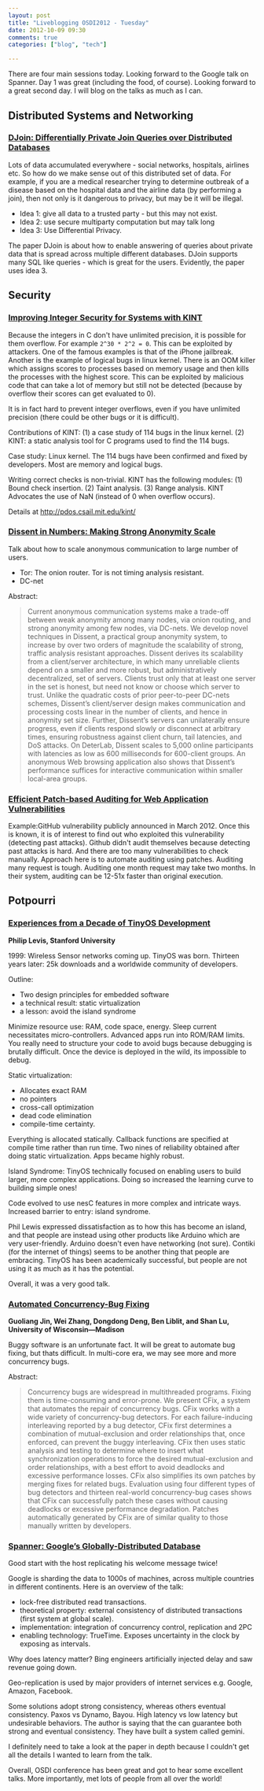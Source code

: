 ```yaml
---
layout: post
title: "Liveblogging OSDI2012 - Tuesday"
date: 2012-10-09 09:30
comments: true
categories: ["blog", "tech"]

---
```

There are four main sessions today. Looking forward to the Google talk on Spanner. Day 1 was great (including the food, of course). Looking forward to a great second day. I will blog on the talks as much as I can.

<!--more-->

## Distributed Systems and Networking
### [DJoin: Differentially Private Join Queries over Distributed Databases](https://www.usenix.org/conference/osdi12/djoin-differentially-private-join-queries-over-distributed-databases)

Lots of data accumulated everywhere - social networks, hospitals, airlines etc. So how do we make sense out of this distributed set of data. For example, if you are a medical researcher trying to determine outbreak of a disease based on the hospital data and the airline data (by performing a join), then not only is it dangerous to privacy, but may be it will be illegal. 

* Idea 1: give all data to a trusted party - but this may not exist.
* Idea 2: use secure multiparty computation but may talk long
* Idea 3: Use Differential Privacy.


The paper DJoin is about how to enable answering of queries about private data that is spread across multiple different databases. DJoin supports many SQL like queries - which is great for the users. Evidently, the paper uses idea 3. 


## Security

### [Improving Integer Security for Systems with KINT](https://www.usenix.org/conference/osdi12/improving-integer-security-systems)

Because the integers in C don't have unlimited precision, it is possible for them overflow. For example `2^30 * 2^2 = 0`.
This can be exploited by attackers. One of the famous examples is that of the iPhone jailbreak.
Another is the example of logical bugs in linux kernel. There is an OOM killer which assigns scores to processes based on memory usage and then kills the processes with the highest score. 
This can be exploited by malicious code that can take a lot of memory but still not be detected (because by overflow their scores can get evaluated to 0).

It is in fact hard to prevent integer overflows, even if you have unlimited precision (there could be other bugs or it is difficult).

Contributions of KINT:
(1) a case study of 114 bugs in the linux kernel.
(2) KINT: a static analysis tool for C programs used to find the 114 bugs. 

Case study: Linux kernel. The 114 bugs have been confirmed and fixed by developers. Most are memory and logical bugs. 

Writing correct checks is non-trivial. 
KINT has the following modules:
(1) Bound check insertion.
(2) Taint analysis.
(3) Range analysis.
KINT Advocates the use of NaN (instead of 0 when overflow occurs).

Details at http://pdos.csail.mit.edu/kint/

### [Dissent in Numbers: Making Strong Anonymity Scale](https://www.usenix.org/conference/osdi12/strong-scalable-anonymity-safetynet)

Talk about how to scale anonymous communication to large number of users. 

- Tor: The onion router. Tor is not timing analysis resistant. 
- DC-net

Abstract: 
> Current anonymous communication systems make a trade-off between weak anonymity among many nodes, via onion routing, and strong anonymity among few nodes, via DC-nets. We develop novel techniques in Dissent, a practical group anonymity system, to increase by over two orders of magnitude the scalability of strong, traffic analysis resistant approaches. Dissent derives its scalability from a client/server architecture, in which many unreliable clients depend on a smaller and more robust, but administratively decentralized, set of servers. Clients trust only that at least one server in the set is honest, but need not know or choose which server to trust. Unlike the quadratic costs of prior peer-to-peer DC-nets schemes, Dissent’s client/server design makes communication and processing costs linear in the number of clients, and hence in anonymity set size. Further, Dissent’s servers can unilaterally ensure progress, even if clients respond slowly or disconnect at arbitrary times, ensuring robustness against client churn, tail latencies, and DoS attacks. On DeterLab, Dissent scales to 5,000 online participants with latencies as low as 600 milliseconds for 600-client groups. An anonymous Web browsing application also shows that Dissent’s performance suffices for interactive communication within smaller local-area groups.

### [Efficient Patch-based Auditing for Web Application Vulnerabilities](https://www.usenix.org/conference/osdi12/efficient-patch-based-auditing-web-application-vulnerabilities)

Example:GitHub vulnerability publicly announced in March 2012. Once this is known, it is of interest to find out who exploited this vulnerability (detecting past attacks). 
Github didn't audit themselves because detecting past attacks is hard. And there are too many vulnerabilities to check manually.
Approach here is to automate auditing using patches. 
Auditing many request is tough. Auditing one month request may take two months. In their system, auditing can be 12-51x faster than original execution.


## Potpourri

### [Experiences from a Decade of TinyOS Development](https://www.usenix.org/conference/osdi12/experiences-decade-tinyos-development)
**Philip Levis, Stanford University**

1999: Wireless Sensor networks coming up. TinyOS was born. Thirteen years later: 25k downloads
and a worldwide community of developers.

Outline:

- Two design principles for embedded software
- a technical result: static virtualization
- a lesson: avoid the island syndrome

Minimize resource use: RAM, code space, energy. Sleep current necessitates micro-controllers. Advanced apps run into ROM/RAM limits. You really need to structure your code to avoid bugs because debugging is brutally difficult. Once the device is deployed in the wild, its impossible to debug. 

Static virtualization:

- Allocates exact RAM
- no pointers
- cross-call optimization
- dead code elimination
- compile-time certainty.

Everything is allocated statically. Callback functions are specified at compile time rather than run time. 
Two nines of reliability obtained after doing static virtualization.
Apps became highly robust.

Island Syndrome:
TinyOS technically focused on enabling users to build larger, more complex applications. Doing so increased the learning curve to building simple ones!

Code evolved to use nesC features in more complex and intricate ways. Increased barrier to entry: island syndrome. 

Phil Lewis expressed dissatisfaction as to how this has become an island, and that people are instead using other products like Arduino which are very user-friendly. Arduino doesn't even have networking (not sure). Contiki (for the internet of things) seems to be another thing that people are embracing. TinyOS has been academically successful, but people are not using it as much as it has the potential. 

Overall, it was a very good talk.

### [Automated Concurrency-Bug Fixing](https://www.usenix.org/conference/osdi12/automated-concurrency-bug-fixing)

**Guoliang Jin, Wei Zhang, Dongdong Deng, Ben Liblit, and Shan Lu, University of Wisconsin—Madison**

Buggy software is an unfortunate fact. It will be great to automate bug fixing, but thats difficult. 
In multi-core era, we may see more and more concurrency bugs. 

Abstract:
>Concurrency bugs are widespread in multithreaded programs. Fixing them is time-consuming and error-prone. We present CFix, a system that automates the repair of concurrency bugs. CFix works with a wide variety of concurrency-bug detectors. For each failure-inducing interleaving reported by a bug detector, CFix first determines a combination of mutual-exclusion and order relationships that, once enforced, can prevent the buggy interleaving. CFix then uses static analysis and testing to determine where to insert what synchronization operations to force the desired mutual-exclusion and order relationships, with a best effort to avoid deadlocks and excessive performance losses. CFix also simplifies its own patches by merging fixes for related bugs.
Evaluation using four different types of bug detectors and thirteen real-world concurrency-bug cases shows that CFix can successfully patch these cases without causing deadlocks or excessive performance degradation. Patches automatically generated by CFix are of similar quality to those manually written by developers.

### [Spanner: Google’s Globally-Distributed Database](https://www.usenix.org/conference/osdi12/elmo-building-globally-distributed-highly-available-database)


Good start with the host replicating his welcome message twice!

Google is sharding the data to 1000s of machines, across multiple countries in different continents. 
Here is an overview of the talk:

- lock-free distributed read transactions.
- theoretical property: external consistency of distributed transactions (first system at global scale).
- implementation: integration of concurrency control, replication and 2PC
- enabling technology: TrueTime. Exposes uncertainty in the clock by exposing as intervals. 


Why does latency matter? Bing engineers artificially injected delay and saw revenue going down. 

Geo-replication is used by major providers of internet services e.g. Google, Amazon, Facebook. 

Some solutions adopt strong consistency, whereas others eventual consistency. Paxos vs Dynamo, Bayou. 
High latency vs low latency but undesirable behaviors. 
The author is saying that the can guarantee both strong and eventual consistency. They have built a system called gemini. 

I definitely need to take a look at the paper in depth because I couldn't get all the details I wanted to learn from the talk. 

Overall, OSDI conference has been great and got to hear some excellent talks. More importantly, met lots of people from all over the world!